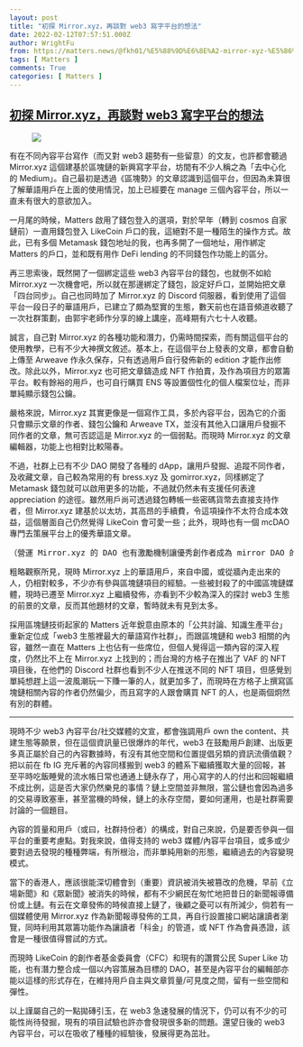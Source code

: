 ```yaml
---
layout: post
title: "初探 Mirror.xyz，再談對 web3 寫字平台的想法"
date: 2022-02-12T07:57:51.000Z
author: WrightFu
from: https://matters.news/@fkh01/%E5%88%9D%E6%8E%A2-mirror-xyz-%E5%86%8D%E8%AB%87%E5%B0%8D-web3-%E5%AF%AB%E5%AD%97%E5%B9%B3%E5%8F%B0%E7%9A%84%E6%83%B3%E6%B3%95-bafyreidx7jvt2qc3q37b372g2vf6ypkti2yyymhugipzo2ofkroh43uxra
tags: [ Matters ]
comments: True
categories: [ Matters ]
---
```

<!--1644652671000-->
[初探 Mirror.xyz，再談對 web3 寫字平台的想法](https://matters.news/@fkh01/%E5%88%9D%E6%8E%A2-mirror-xyz-%E5%86%8D%E8%AB%87%E5%B0%8D-web3-%E5%AF%AB%E5%AD%97%E5%B9%B3%E5%8F%B0%E7%9A%84%E6%83%B3%E6%B3%95-bafyreidx7jvt2qc3q37b372g2vf6ypkti2yyymhugipzo2ofkroh43uxra)
------

<div>
<figure class="image"><img src="https://assets.matters.news/embed/dfd4015c-e293-4ae8-87fa-fdaad87db813.png" data-asset-id="dfd4015c-e293-4ae8-87fa-fdaad87db813" referrerpolicy="no-referrer"><figcaption><span></span></figcaption></figure><p>有在不同內容平台寫作（而又對 web3 趨勢有一些留意）的文友，也許都會聽過 Mirror.xyz 這個建基於區塊鏈的新興寫字平台，坊間有不少人稱之為「去中心化的 Medium」。自己最初是透過《區塊勢》的文章認識到這個平台，但因為未算很了解華語用戶在上面的使用情況，加上已經要在 manage 三個內容平台，所以一直未有很大的意欲加入。</p><p>一月尾的時候，Matters 啟用了錢包登入的選項，對於早年（轉到 cosmos 自家鏈前）一直用錢包登入 LikeCoin 戶口的我，這絕對不是一種陌生的操作方式。故此，已有多個 Metamask 錢包地址的我，也再多開了一個地址，用作綁定 Matters 的戶口，並和既有用作 DeFi lending 的不同錢包作功能上的區分。</p><p>再三思索後，既然開了一個綁定這些 web3 內容平台的錢包，也就倒不如給 Mirror.xyz 一次機會吧，所以就在那邊綁定了錢包，設定好戶口，並開始把文章「四台同步」。自己也同時加了 Mirror.xyz 的 Discord 伺服器，看到使用了這個平台一段日子的華語用戶，已建立了頗為堅實的生態，數天前也在語音頻道收聽了一次社群策劃，由郭宇老師作分享的線上講座，高峰期有六七十人收聽。</p><p>誠言，自己對 Mirror.xyz 的各種功能和潛力，仍需時間探索，而有關這個平台的使用教學，已有不少大神撰文敘述。基本上，在這個平台上發表的文章，都會自動上傳至 Arweave 作永久保存，只有透過用戶自行發佈新的 edition 才能作出修改。除此以外，Mirror.xyz 也可把文章鑄造成 NFT 作拍賣，及作為項目方的眾籌平台。較有餘裕的用戶，也可自行購買 ENS 等設置個性化的個人檔案位址，而非單純顯示錢包公鑰。</p><p>嚴格來說，Mirror.xyz 其實更像是一個寫作工具，多於內容平台，因為它的介面只會顯示文章的作者、錢包公鑰和 Arweave TX，並沒有其他入口讓用戶發掘不同作者的文章，無可否認這是 Mirror.xyz 的一個弱點。而現時 Mirror.xyz 的文章編輯器，功能上也相對比較陽春。</p><p>不過，社群上已有不少 DAO 開發了各種的 dApp，讓用戶發掘、追蹤不同作者，及收藏文章，自己較為常用的有 bress.xyz 及 gomirror.xyz，同樣綁定了 Metamask 錢包就可以啟用更多的功能，不過就仍然未有支援任何表達 appreciation 的途徑。雖然用戶尚可透過錢包轉帳一些密碼貨幣去直接支持作者，但 Mirror.xyz 建基於以太坊，其高昂的手續費，令這項操作不太符合成本效益，這個層面自己仍然覺得 LikeCoin 會可愛一些；此外，現時也有一個 mcDAO 專門去策展平台上的優秀華語文章。</p><pre class="ql-syntax" spellcheck="false">（營運 Mirror.xyz 的 DAO 也有激勵機制讓優秀創作者成為 mirror DAO 的一員，但這跟自己距離太遙遠，所以暫時未有詳細研究）</pre><p>粗略觀察所見，現時 Mirror.xyz 上的華語用戶，來自中國，或從牆內走出來的人，仍相對較多，不少亦有參與區塊鏈項目的經驗。一些被封殺了的中國區塊鏈媒體，現時已遷至 Mirror.xyz 上繼續發佈，亦看到不少較為深入的探討 web3 生態的前景的文章，反而其他題材的文章，暫時就未有見到太多。</p><p>採用區塊鏈技術起家的 Matters 近年銳意由原本的「公共討論、知識生產平台」重新定位成「web3 生態裡最大的華語寫作社群」，而跟區塊鏈和 web3 相關的內容，雖然一直在 Matters 上也佔有一些席位，但個人覺得這一類內容的深入程度，仍然比不上在 Mirror.xyz 上找到的；而台灣的方格子在推出了 VAF 的 NFT 項目後，在他們的 Discord 社群也看到不少人在推送不同的 NFT 項目，但感覺到單純想趕上這一波風潮玩一下賺一筆的人，就更加多了，而現時在方格子上撰寫區塊鏈相關內容的作者仍然偏少，而且寫字的人跟會購買 NFT 的人，也是兩個炯然有別的群體。</p><hr><p>現時不少 web3 內容平台/社交媒體的文宣，都會強調用戶 own the content、共建生態等願景，但在這個資訊量已很爆炸的年代，web3 在鼓勵用戶創建、出版更多真正屬於自己的內容數據時，有沒有其他空間和位置提倡另類的資訊流價值觀？把以前在 fb IG 充斥著的內容同樣搬到 web3 的體系下繼續獲取大量的回報，甚至平時吃飯睡覺的流水帳日常也通通上鏈永存了，用心寫字的人的付出和回報繼續不成比例，這是否大家仍然樂見的事情？鏈上空間並非無限，當公鏈也會因為過多的交易導致塞車，甚至當機的時候，鏈上的永存空間，要如何運用，也是社群需要討論的一個題目。</p><p>內容的質量和用戶（或曰，社群持份者）的構成，對自己來說，仍是要否參與一個平台的重要考慮點。對我來說，值得支持的 web3 媒體/內容平台項目，或多或少要對過去發現的種種弊端，有所根治，而非單純用新的形態，繼續過去的內容變現模式。</p><p>當下的香港人，應該很能深切體會到（重要）資訊被消失被篡改的危機，早前《立場新聞》和《眾新聞》被消失的時候，都有不少網民在匆忙地把昔日的新聞報導備份或上鏈。有云在文章發佈的時候直接上鏈了，後顧之憂可以有所減少，倘若有一個媒體使用 Mirror.xyz 作為新聞報導發佈的工具，再自行設置接口網站讓讀者瀏覽，同時利用其眾籌功能作為讓讀者「科金」的管道，或 NFT 作為會員憑證，該會是一種很值得嘗試的方式。</p><p>而現時 LikeCoin 的創作者基金委員會（CFC）和現有的讚賞公民 Super Like 功能，也有潛力整合成一個以內容策展為目標的 DAO，甚至是內容平台的編輯部亦能以這樣的形式存在，在維持用戶自主與文章質量/可見度之間，留有一些空間和彈性。</p><p>以上謹屬自己的一點拋磚引玉，在 web3 急速發展的情況下，仍可以有不少的可能性尚待發掘，現有的項目試驗也許亦會發現很多新的問題。還望日後的 web3 內容平台，可以在吸收了種種的經驗後，發展得更為茁壯。</p>
</div>
